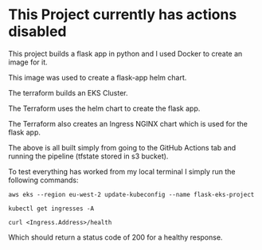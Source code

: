 # **This Project currently has actions disabled**

This project builds a flask app in python and I used Docker to create an image for it.

This image was used to create a flask-app helm chart.

The terraform builds an EKS Cluster.

The Terraform uses the helm chart to create the flask app.

The Terraform also creates an Ingress NGINX chart which is used for the flask app.

The above is all built simply from going to the GitHub Actions tab and running the pipeline (tfstate stored in s3 bucket).

To test everything has worked from my local terminal I simply run the following commands:

```
aws eks --region eu-west-2 update-kubeconfig --name flask-eks-project

kubectl get ingresses -A

curl <Ingress.Address>/health

```

Which should return a status code of 200 for a healthy response.